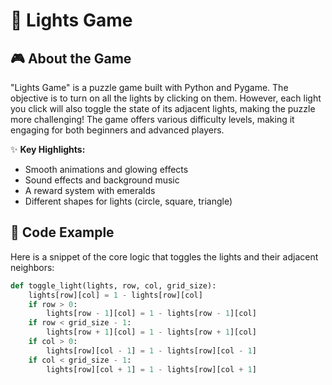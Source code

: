 # 🌟 Lights Game  

## 🎮 About the Game  

"Lights Game" is a puzzle game built with Python and Pygame. The objective is to turn on all the lights by clicking on them. However, each light you click will also toggle the state of its adjacent lights, making the puzzle more challenging! The game offers various difficulty levels, making it engaging for both beginners and advanced players.  

✨ **Key Highlights:**  
- Smooth animations and glowing effects  
- Sound effects and background music  
- A reward system with emeralds  
- Different shapes for lights (circle, square, triangle)  

## 📜 Code Example  

Here is a snippet of the core logic that toggles the lights and their adjacent neighbors:  

```python
def toggle_light(lights, row, col, grid_size):
    lights[row][col] = 1 - lights[row][col]
    if row > 0:
        lights[row - 1][col] = 1 - lights[row - 1][col]
    if row < grid_size - 1:
        lights[row + 1][col] = 1 - lights[row + 1][col]
    if col > 0:
        lights[row][col - 1] = 1 - lights[row][col - 1]
    if col < grid_size - 1:
        lights[row][col + 1] = 1 - lights[row][col + 1]
